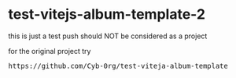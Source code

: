 # test-vitejs-album-template-2


this is just a test push should NOT be considered as a project

for the original project try 
<pre>
https://github.com/Cyb-0rg/test-viteja-album-template
</pre>
